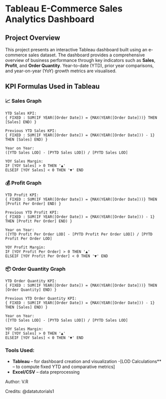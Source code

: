 # Tableau E-Commerce Sales Analytics Dashboard

## Project Overview

This project presents an interactive Tableau dashboard built using an e-commerce sales dataset. The dashboard provides a comprehensive overview of business performance through key indicators such as **Sales**, **Profit**, and **Order Quantity**. Year-to-date (YTD), prior year comparisons, and year-on-year (YoY) growth metrics are visualised.


##  KPI Formulas Used in Tableau

### 📈 Sales Graph
```text
YTD Sales KPI:
{ FIXED : SUM(IF YEAR([Order Date]) = {MAX(YEAR([Order Date]))} THEN [Sales] END) }

Previous YTD Sales KPI:
{ FIXED : SUM(IF YEAR([Order Date]) = {MAX(YEAR([Order Date])) - 1} THEN [Sales] END) }

Year on Year:
([YTD Sales LOD] - [PYTD Sales LOD]) / [PYTD Sales LOD]

YOY Sales Margin:
IF [YOY Sales] > 0 THEN '▲'
ELSEIF [YOY Sales] < 0 THEN '▼' END
```

### 💰 Profit Graph
```text
YTD Profit KPI:
{ FIXED : SUM(IF YEAR([Order Date]) = {MAX(YEAR([Order Date]))} THEN [Profit Per Order] END) }

Previous YTD Profit KPI:
{ FIXED : SUM(IF YEAR([Order Date]) = {MAX(YEAR([Order Date])) - 1} THEN [Profit Per Order] END) }

Year on Year:
([YTD Profit Per Order LOD] - [PYTD Profit Per Order LOD]) / [PYTD Profit Per Order LOD]

YOY Profit Margin:
IF [YOY Profit Per Order] > 0 THEN '▲'
ELSEIF [YOY Profit Per Order] < 0 THEN '▼' END
```

### 📦 Order Quantity Graph
```text
YTD Order Quantity KPI:
{ FIXED : SUM(IF YEAR([Order Date]) = {MAX(YEAR([Order Date]))} THEN [Order Quantity] END) }

Previous YTD Order Quantity KPI:
{ FIXED : SUM(IF YEAR([Order Date]) = {MAX(YEAR([Order Date])) - 1} THEN [Sales] END) }

Year on Year:
([YTD Sales LOD] - [PYTD Sales LOD]) / [PYTD Sales LOD]

YOY Sales Margin:
IF [YOY Sales] > 0 THEN '▲'
ELSEIF [YOY Sales] < 0 THEN '▼' END
```


###  Tools Used:

- **Tableau** – for dashboard creation and visualization
-[LOD Calculations** – to compute fixed YTD and comparative metrics]
- **Excel/CSV** – data preprocessing





Author: V.R

Credits: @datatutorials1
